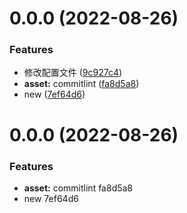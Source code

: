 # 0.0.0 (2022-08-26)

### Features

-   修改配置文件 ([9c927c4](https://github.com/fwx5618177/vite_template_vadmin/commit/9c927c4e184a94c1c4fe235ee3a1c4bcb8e24ae5))
-   **asset:** commitlint ([fa8d5a8](https://github.com/fwx5618177/vite_template_vadmin/commit/fa8d5a80732f1de2127580726a1f599c7b81f824))
-   new ([7ef64d6](https://github.com/fwx5618177/vite_template_vadmin/commit/7ef64d6b6e46e8ff0d106d56f4b2906006b86872))

# 0.0.0 (2022-08-26)

### Features

-   **asset:** commitlint fa8d5a8
-   new 7ef64d6
